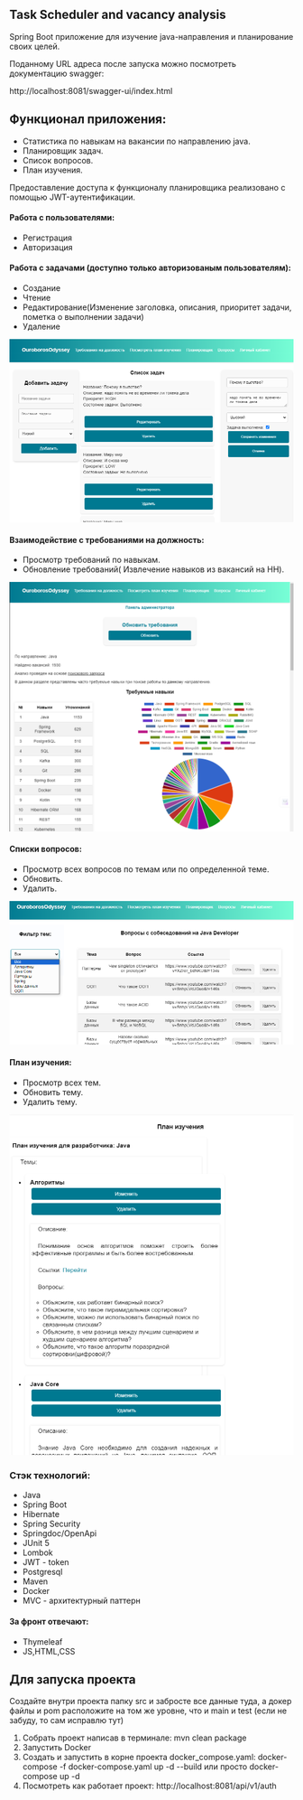 ## Task Scheduler and vacancy analysis
Spring Boot приложение для изучение java-направления 
и планирование своих целей.

Поданному URL адреса после запуска можно посмотреть документацию swagger:

http://localhost:8081/swagger-ui/index.html

## Функционал приложения:
* Статистика по навыкам на вакансии по направлению java.
* Планировщик задач.
* Список вопросов.
* План изучения.

Предоставление доступа к функционалу планировщика реализовано 
с помощью JWT-аутентификации.

#### Работа с пользователями:

- Регистрация
- Авторизация

#### Работа с задачами (доступно только авторизованым пользователям):

- Создание
- Чтение
- Редактирование(Изменение заголовка, описания, приоритет задачи, пометка о выполнении задачи)
- Удаление

![img.png](Task.png)

#### Взаимодействие с требованиями на должность:
- Просмотр требований по навыкам.
- Обновление требований( Извлечение навыков из вакансий на HH).

![img.png](Statistics.png)

#### Списки вопросов:
- Просмотр всех вопросов по темам или по определенной теме.
- Обновить.
- Удалить.

![img.png](Questions.png)

#### План изучения:
- Просмотр всех тем.
- Обновить тему.
- Удалить тему.

![img.png](Plan.png)

### Стэк технологий:
* Java
* Spring Boot
* Hibernate
* Spring Security
* Springdoc/OpenApi
* JUnit 5
* Lombok
* JWT - token
* Postgresql
* Maven
* Docker
* MVC - архитектурный паттерн

####  За фронт отвечают:
* Thymeleaf
* JS,HTML,CSS

## Для запуска проекта
Создайте внутри проекта папку src и забросте все данные туда, а докер файлы и pom расположите на том же уровне, что и main и test
(если не забуду, то сам исправлю тут)
1) Собрать проект написав в терминале: mvn clean package
2) Запустить Docker
3) Cоздать и запустить в корне проекта docker_compose.yaml: docker-compose -f docker-compose.yaml up -d --build
   или просто docker-compose up -d
4) Посмотреть как работает проект: http://localhost:8081/api/v1/auth

